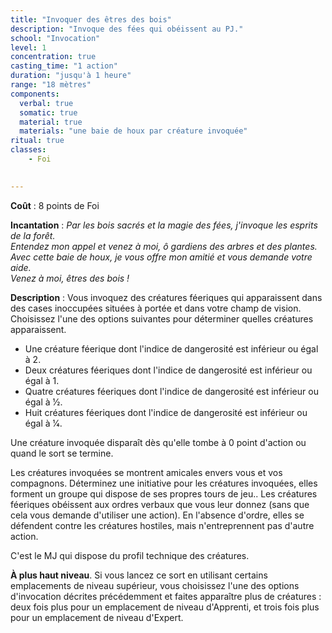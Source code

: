 ```yaml
---
title: "Invoquer des êtres des bois"
description: "Invoque des fées qui obéissent au PJ."
school: "Invocation"
level: 1
concentration: true
casting_time: "1 action"
duration: "jusqu'à 1 heure"
range: "18 mètres"
components:
  verbal: true
  somatic: true
  material: true
  materials: "une baie de houx par créature invoquée"
ritual: true
classes:
    - Foi
  

---
```

**Coût** : 8 points de Foi  

**Incantation** : *Par les bois sacrés et la magie des fées, j'invoque les esprits de la forêt.*    
*Entendez mon appel et venez à moi, ô gardiens des arbres et des plantes.*    
*Avec cette baie de houx, je vous offre mon amitié et vous demande votre aide.*    
*Venez à moi, êtres des bois !*    

**Description** : Vous invoquez des créatures féeriques qui apparaissent dans des cases inoccupées situées à portée et dans votre champ de vision. Choisissez l'une des options suivantes pour déterminer quelles créatures apparaissent.
* Une créature féerique dont l'indice de dangerosité est inférieur ou égal à 2.
* Deux créatures féeriques dont l'indice de dangerosité est inférieur ou égal à 1.
* Quatre créatures féeriques dont l'indice de dangerosité est inférieur ou égal à 1⁄2.
* Huit créatures féeriques dont l'indice de dangerosité est inférieur ou égal à 1⁄4.

Une créature invoquée disparaît dès qu'elle tombe à 0 point d'action ou quand le sort se termine.

Les créatures invoquées se montrent amicales envers vous et vos compagnons. Déterminez une initiative pour les créatures invoquées, elles forment un groupe qui dispose de ses propres tours de jeu.. Les créatures féeriques obéissent aux ordres verbaux que vous leur donnez (sans que cela vous demande d'utiliser une action). En l'absence d'ordre, elles se défendent contre les créatures hostiles, mais n'entreprennent pas d'autre action.

C'est le MJ qui dispose du profil technique des créatures.

**À plus haut niveau**. Si vous lancez ce sort en utilisant certains emplacements de niveau supérieur, vous choisissez l'une des options d'invocation décrites précédemment et faites apparaître plus de créatures : deux fois plus pour un emplacement de niveau d'Apprenti, et trois fois plus pour un emplacement de niveau d'Expert.
